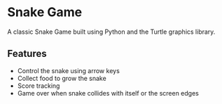 # Snake Game

A classic Snake Game built using Python and the Turtle graphics library.

## Features

- Control the snake using arrow keys
- Collect food to grow the snake
- Score tracking
- Game over when snake collides with itself or the screen edges